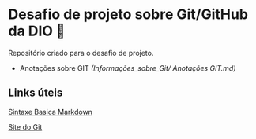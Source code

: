 # Desafio de projeto sobre Git/GitHub da DIO :memo:

Repositório criado para o desafio de projeto.

- Anotações sobre GIT _(Informações_sobre_Git/ Anotações GIT.md)_

## Links úteis
[Sintaxe Basica Markdown](https://www.markdownguide.org/basic-syntax)

[Site do Git](https://git-scm.com/)

